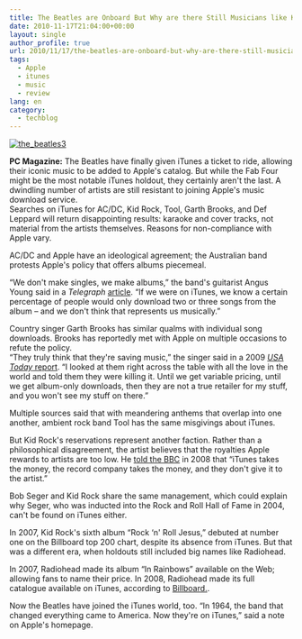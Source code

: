 ```yaml
---
title: The Beatles are Onboard But Why are there Still Musicians like Kid Rock and AC/DC holding out on iTunes?
date: 2010-11-17T21:04:00+00:00
layout: single
author_profile: true
url: 2010/11/17/the-beatles-are-onboard-but-why-are-there-still-musicians-like-kid-rock-and-acdc-holding-out-on-itunes/
tags:
  - Apple
  - itunes
  - music
  - review
lang: en
category: 
  - techblog
---
```

[![the_beatles3](http://lh4.ggpht.com/_vaUVXcmC3OI/TOQ8TmDVivI/AAAAAAAADKU/ca16SsumvMM/the_beatles3_thumb%5B2%5D.jpg?imgmax=800 "the_beatles3")](http://lh6.ggpht.com/_vaUVXcmC3OI/TOQ8RvsfyTI/AAAAAAAADKQ/ngZM37q25v4/s1600-h/the_beatles3%5B4%5D.jpg)

**PC Magazine:** The Beatles have finally given iTunes a ticket to ride, allowing their iconic music to be added to Apple's catalog. But while the Fab Four might be the most notable iTunes holdout, they certainly aren't the last. A dwindling number of artists are still resistant to joining Apple's music download service.  
Searches on iTunes for AC/DC, Kid Rock, Tool, Garth Brooks, and Def Leppard will return disappointing results: karaoke and cover tracks, not material from the artists themselves. Reasons for non-compliance with Apple vary.

AC/DC and Apple have an ideological agreement; the Australian band protests Apple's policy that offers albums piecemeal.  

“We don't make singles, we make albums,” the band's guitarist Angus Young said in a _Telegraph_ [article](http://www.telegraph.co.uk/culture/music/the-beatles/8137352/Beatles-iTunes-decision-may-prompt-re-think.html). “If we were on iTunes, we know a certain percentage of people would only download two or three songs from the album – and we don't think that represents us musically.”

Country singer Garth Brooks has similar qualms with individual song downloads. Brooks has reportedly met with Apple on multiple occasions to refute the policy.  
“They truly think that they're saving music,” the singer said in a 2009 [_USA Today_ report](http://www.usatoday.com/life/music/news/2009-10-15-garth-brooks-quote_N.htm). “I looked at them right across the table with all the love in the world and told them they were killing it. Until we get variable pricing, until we get album-only downloads, then they are not a true retailer for my stuff, and you won't see my stuff on there.”  

Multiple sources said that with meandering anthems that overlap into one another, ambient rock band Tool has the same misgivings about iTunes.  

But Kid Rock's reservations represent another faction. Rather than a philosophical disagreement, the artist believes that the royalties Apple rewards to artists are too low. He [told the BBC](http://news.bbc.co.uk/2/hi/7459796.stm) in 2008 that “iTunes takes the money, the record company takes the money, and they don't give it to the artist.”  

Bob Seger and Kid Rock share the same management, which could explain why Seger, who was inducted into the Rock and Roll Hall of Fame in 2004, can't be found on iTunes either.  

In 2007, Kid Rock's sixth album “Rock &#8216;n' Roll Jesus,” debuted at number one on the Billboard top 200 chart, despite its absence from iTunes. But that was a different era, when holdouts still included big names like Radiohead.  

In 2007, Radiohead made its album “In Rainbows” available on the Web; allowing fans to name their price. In 2008, Radiohead made its full catalogue available on iTunes, according to [Billboard.](http://www.billboard.com/bbcom/news/article_display.jsp?vnu_content_id=1003811052#/bbcom/news/article_display.jsp?vnu_content_id=1003811052).  

Now the Beatles have joined the iTunes world, too. “In 1964, the band that changed everything came to America. Now they're on iTunes,” said a note on Apple's homepage.